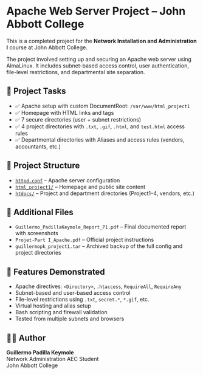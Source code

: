 # Apache Web Server Project – John Abbott College

This is a completed project for the **Network Installation and Administration I** course at John Abbott College.

The project involved setting up and securing an Apache web server using AlmaLinux. It includes subnet-based access control, user authentication, file-level restrictions, and departmental site separation.

## 📁 Project Tasks

- ✅ Apache setup with custom DocumentRoot: `/var/www/html_project1`
- ✅ Homepage with HTML links and tags
- ✅ 7 secure directories (user + subnet restrictions)
- ✅ 4 project directories with `.txt`, `.gif`, `.html`, and `test.html` access rules
- ✅ Departmental directories with Aliases and access rules (vendors, accountants, etc.)

## 📂 Project Structure

- [`httpd.conf`](./httpd.conf) – Apache server configuration
- [`html_project1/`](./html_project1) – Homepage and public site content
- [`htdocs/`](./htdocs) – Project and department directories (Project1–4, vendors, etc.)

## 📄 Additional Files

- `Guillermo_PadillaKeymole_Report_P1.pdf` – Final documented report with screenshots
- `Projet-Part I_Apache.pdf` – Official project instructions
- `guillermopk_project1.tar` – Archived backup of the full config and project directories

## 🔐 Features Demonstrated

- Apache directives: `<Directory>`, `.htaccess`, `RequireAll`, `RequireAny`
- Subnet-based and user-based access control
- File-level restrictions using `.txt`, `secret.*`, `*.gif`, etc.
- Virtual hosting and alias setup
- Bash scripting and firewall validation
- Tested from multiple subnets and browsers

## 👨‍💻 Author

**Guillermo Padilla Keymole**  
Network Administration AEC Student  
John Abbott College
